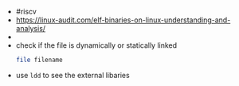 - #riscv
- https://linux-audit.com/elf-binaries-on-linux-understanding-and-analysis/
-
- check if the file is dynamically or statically linked 
  ```bash
  file filename
  ```
- use ``ldd`` to see the external libaries